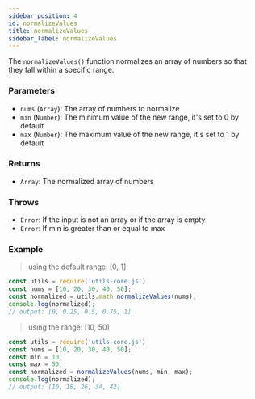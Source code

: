 ```yaml
---
sidebar_position: 4
id: normalizeValues
title: normalizeValues
sidebar_label: normalizeValues
---
```


The `normalizeValues()` function normalizes an array of numbers so that they fall within a specific range.

### Parameters

- `nums` (`Array`): The array of numbers to normalize
- `min` (`Number`): The minimum value of the new range, it's set to 0 by default
- `max` (`Number`): The maximum value of the new range, it's set to 1 by default

### Returns

- `Array`: The normalized array of numbers

### Throws

- `Error`: If the input is not an array or if the array is empty
- `Error`: If min is greater than or equal to max

### Example

> using the default range: [0, 1]

```javascript
const utils = require('utils-core.js')
const nums = [10, 20, 30, 40, 50];
const normalized = utils.math.normalizeValues(nums);
console.log(normalized);
// output: [0, 0.25, 0.5, 0.75, 1]
```

> using the range: [10, 50]

```javascript
const utils = require('utils-core.js')
const nums = [10, 20, 30, 40, 50];
const min = 10;
const max = 50;
const normalized = normalizeValues(nums, min, max);
console.log(normalized);
// output: [10, 18, 26, 34, 42]
```
